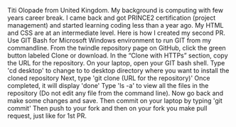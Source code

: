 Titi Olopade from United Kingdom. My background is computing with few years career break.
I came back and got PRINCE2 certification (project management) and started learning coding less than a year ago.
My HTML and CSS are at an intermediate level. 
Here is how I created my second PR.
Use GIT Bash for Microsoft Windows environment to run GIT from my commandline.
From the twindle repository page on GitHub, click the green button labeled Clone or download.
In the “Clone with HTTPs” section, copy the URL for the repository.
On your laptop, open your GIT bash shell.
Type 'cd desktop' to change to to desktop directory where you want to install the cloned repository
Next, type 'git clone (URL for the repository)'
Once completed, it will display 'done'
Type 'ls -a' to view all the files in the repository (Do not edit any file from the command line).
Now go back and make some changes and save.
Then commit on your laptop by typing 'git commit'
Then push to your fork and then on your fork you make pull request, just like for 1st PR.